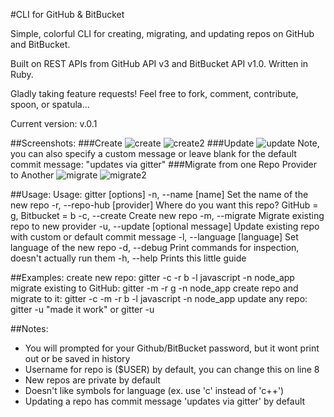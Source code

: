 #CLI for GitHub & BitBucket

Simple, colorful CLI for creating, migrating, and updating repos on GitHub and BitBucket.

Built on REST APIs from GitHub API v3 and BitBucket API v1.0. Written in Ruby.

Gladly taking feature requests!  Feel free to fork, comment, contribute, spoon, or spatula...

Current version: v.0.1

##Screenshots:
###Create
![create](https://github.com/dderiso/gitter/raw/master/screenshots_for_github/create.png)
![create2](https://github.com/dderiso/gitter/raw/master/screenshots_for_github/create2.png)
###Update
![update](https://github.com/dderiso/gitter/raw/master/screenshots_for_github/update.png)
Note, you can also specify a custom message or leave blank for the default commit message: "updates via gitter"
###Migrate from one Repo Provider to Another
![migrate](https://github.com/dderiso/gitter/raw/master/screenshots_for_github/migrate.png)
![migrate2](https://github.com/dderiso/gitter/raw/master/screenshots_for_github/migrate2.png)

##Usage:
    Usage: gitter [options]
	    -n, --name [name]                Set the name of the new repo
	    -r, --repo-hub [provider]        Where do you want this repo? GitHub = g, Bitbucket = b
	    -c, --create                     Create new repo
	    -m, --migrate                    Migrate existing repo to new provider
	    -u, --update [optional message]  Update existing repo with custom or default commit message
	    -l, --language [language]        Set language of the new repo
	    -d, --debug                      Print commands for inspection, doesn't actually run them
	    -h, --help                       Prints this little guide

##Examples:
    create new repo: 				gitter -c -r b -l javascript -n node_app
    migrate existing to GitHub: 	gitter -m -r g -n node_app
    create repo and migrate to it: 	gitter -c -m -r b -l javascript -n node_app
    update any repo: 				gitter -u "made it work" or gitter -u

##Notes:
* You will prompted for your Github/BitBucket password, but it wont print out or be saved in history
* Username for repo is ($USER) by default, you can change this on line 8
* New repos are private by default
* Doesn't like symbols for language (ex. use 'c' instead of 'c++')
* Updating a repo has commit message 'updates via gitter' by default

